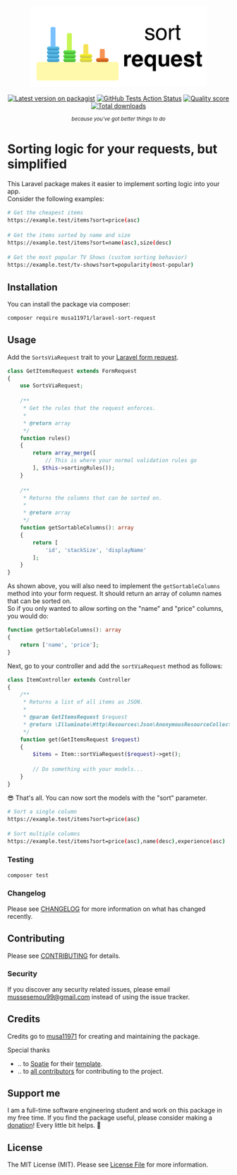 <p align="center"><img src=".github/logo.png" width="400"></p>

<p align="center">
<a href="https://packagist.org/packages/musa11971/laravel-sort-request"><img src="https://img.shields.io/packagist/v/musa11971/laravel-sort-request.svg?style=flat-square" alt="Latest version on packagist"></a>
<a href="https://github.com/musa11971/laravel-sort-request/actions?query=workflow%3Arun-tests+branch%3Amaster"><img src="https://img.shields.io/github/workflow/status/musa11971/laravel-sort-request/run-tests?label=tests" alt="GitHub Tests Action Status"></a>
<a href="https://scrutinizer-ci.com/g/musa11971/laravel-sort-request"><img src="https://img.shields.io/scrutinizer/g/musa11971/laravel-sort-request.svg?style=flat-square" alt="Quality score"></a>
<a href="https://packagist.org/packages/musa11971/laravel-sort-request"><img src="https://img.shields.io/packagist/dt/musa11971/laravel-sort-request.svg?style=flat-square" alt="Total downloads"></a>
</p>

<p align="center">
  <sup><em>because you've got better things to do</em></sup>
</p>

# Sorting logic for your requests, but simplified

This Laravel package makes it easier to implement sorting logic into your app.  
Consider the following examples:
```bash
# Get the cheapest items
https://example.test/items?sort=price(asc)

# Get the items sorted by name and size
https://example.test/items?sort=name(asc),size(desc)

# Get the most popular TV Shows (custom sorting behavior)
https://example.test/tv-shows?sort=popularity(most-popular)
```

## Installation

You can install the package via composer:

```bash
composer require musa11971/laravel-sort-request
```

## Usage

Add the `SortsViaRequest` trait to your [Laravel form request](https://laravel.com/docs/6.x/validation#form-request-validation).

```php
class GetItemsRequest extends FormRequest
{
    use SortsViaRequest;

    /**
     * Get the rules that the request enforces.
     *
     * @return array
     */
    function rules()
    {
        return array_merge([
            // This is where your normal validation rules go
        ], $this->sortingRules());
    }

    /**
     * Returns the columns that can be sorted on.
     *
     * @return array
     */
    function getSortableColumns(): array
    {
        return [
            'id', 'stackSize', 'displayName'
        ];
    }
}
```
As shown above, you will also need to implement the `getSortableColumns` method into your form request. It should return an array of column names that can be sorted on.  
So if you only wanted to allow sorting on the "name" and "price" columns, you would do:  
```php
function getSortableColumns(): array
{
    return ['name', 'price'];
}
```

Next, go to your controller and add the `sortViaRequest` method as follows:
```php
class ItemController extends Controller
{
    /**
     * Returns a list of all items as JSON.
     *
     * @param GetItemsRequest $request
     * @return \Illuminate\Http\Resources\Json\AnonymousResourceCollection
     */
    function get(GetItemsRequest $request)
    {
        $items = Item::sortViaRequest($request)->get();

        // Do something with your models...
    }
}
```

😎 That's all. You can now sort the models with the "sort" parameter.
```bash
# Sort a single column
https://example.test/items?sort=price(asc)

# Sort multiple columns
https://example.test/items?sort=price(asc),name(desc),experience(asc)
```

### Testing

``` bash
composer test
```

### Changelog

Please see [CHANGELOG](CHANGELOG.md) for more information on what has changed recently.

## Contributing

Please see [CONTRIBUTING](CONTRIBUTING.md) for details.

### Security

If you discover any security related issues, please email mussesemou99@gmail.com instead of using the issue tracker.

## Credits

Credits go to [musa11971](https://github.com/musa11971) for creating and maintaining the package.  

Special thanks  
- .. to [Spatie](https://github.com/spatie) for their [template](https://github.com/spatie/skeleton-php).
- .. to [all contributors](../../contributors) for contributing to the project.

## Support me

I am a full-time software engineering student and work on this package in my free time. If you find the package useful, please consider making a [donation](https://www.paypal.me/musa11971)! Every little bit helps. 💜

## License

The MIT License (MIT). Please see [License File](LICENSE.md) for more information.
